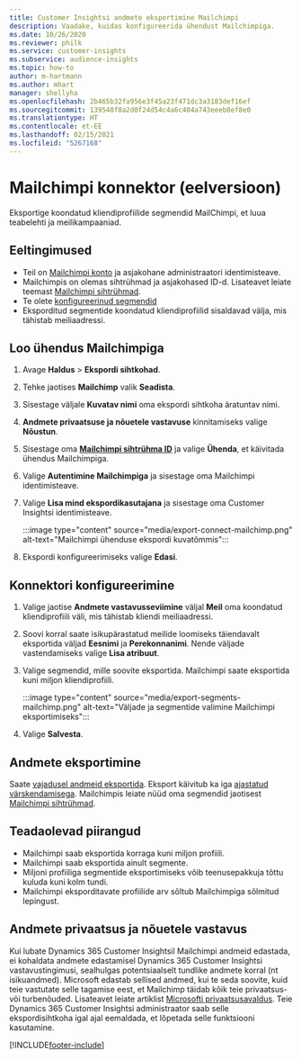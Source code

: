 ```yaml
---
title: Customer Insightsi andmete eksportimine Mailchimpi
description: Vaadake, kuidas konfigureerida ühendust Mailchimpiga.
ms.date: 10/26/2020
ms.reviewer: philk
ms.service: customer-insights
ms.subservice: audience-insights
ms.topic: how-to
author: m-hartmann
ms.author: mhart
manager: shellyha
ms.openlocfilehash: 2b465b32fa956e3f45a23f471dc3a3183def16ef
ms.sourcegitcommit: 139548f8a2d0f24d54c4a6c404a743eeeb8ef8e0
ms.translationtype: HT
ms.contentlocale: et-EE
ms.lasthandoff: 02/15/2021
ms.locfileid: "5267168"
---
```

# <a name="connector-for-mailchimp-preview"></a>Mailchimpi konnektor (eelversioon)

Eksportige koondatud kliendiprofiilide segmendid MailChimpi, et luua teabelehti ja meilikampaaniad.

## <a name="prerequisites"></a>Eeltingimused

-   Teil on [Mailchimpi konto](https://mailchimp.com/) ja asjakohane administraatori identimisteave.
-   Mailchimpis on olemas sihtrühmad ja asjakohased ID-d. Lisateavet leiate teemast [Mailchimpi sihtrühmad](https://mailchimp.com/help/create-audience/).
-   Te olete [konfigureerinud segmendid](segments.md)
-   Eksporditud segmentide koondatud kliendiprofiilid sisaldavad välja, mis tähistab meiliaadressi.

## <a name="connect-to-mailchimp"></a>Loo ühendus Mailchimpiga

1. Avage **Haldus** > **Ekspordi sihtkohad**.

1. Tehke jaotises **Mailchimp** valik **Seadista**.

1. Sisestage väljale **Kuvatav nimi** oma ekspordi sihtkoha äratuntav nimi.

1. **Andmete privaatsuse ja nõuetele vastavuse** kinnitamiseks valige **Nõustun**.

1. Sisestage oma **[Mailchimpi sihtrühma ID](https://mailchimp.com/help/find-audience-id/)** ja valige **Ühenda**, et käivitada ühendus Mailchimpiga.

1. Valige **Autentimine Mailchimpiga** ja sisestage oma Mailchimpi identimisteave.

1. Valige **Lisa mind ekspordikasutajana** ja sisestage oma Customer Insightsi identimisteave.

   :::image type="content" source="media/export-connect-mailchimp.png" alt-text="Mailchimpi ühenduse ekspordi kuvatõmmis":::

1. Ekspordi konfigureerimiseks valige **Edasi**.

## <a name="configure-the-connector"></a>Konnektori konfigureerimine

1. Valige jaotise **Andmete vastavusseviimine** väljal **Meil** oma koondatud kliendiprofiili väli, mis tähistab kliendi meiliaadressi. 

1. Soovi korral saate isikupärastatud meilide loomiseks täiendavalt eksportida väljad **Eesnimi** ja **Perekonnanimi**. Nende väljade vastendamiseks valige **Lisa atribuut**.

1. Valige segmendid, mille soovite eksportida. Mailchimpi saate eksportida kuni miljon kliendiprofiili.

   :::image type="content" source="media/export-segments-mailchimp.png" alt-text="Väljade ja segmentide valimine Mailchimpi eksportimiseks":::

1. Valige **Salvesta**.

## <a name="export-the-data"></a>Andmete eksportimine

Saate [vajadusel andmeid eksportida](export-destinations.md). Eksport käivitub ka iga [ajastatud värskendamisega](system.md#schedule-tab). Mailchimpis leiate nüüd oma segmendid jaotisest [Mailchimpi sihtrühmad](https://mailchimp.com/help/create-audience/).

## <a name="known-limitations"></a>Teadaolevad piirangud

- Mailchimpi saab eksportida korraga kuni miljon profiili.
- Mailchimpi saab eksportida ainult segmente.
- Miljoni profiiliga segmentide eksportimiseks võib teenusepakkuja tõttu kuluda kuni kolm tundi. 
- Mailchimpi eksporditavate profiilide arv sõltub Mailchimpiga sõlmitud lepingust.

## <a name="data-privacy-and-compliance"></a>Andmete privaatsus ja nõuetele vastavus

Kui lubate Dynamics 365 Customer Insightsil Mailchimpi andmeid edastada, ei kohaldata andmete edastamisel Dynamics 365 Customer Insightsi vastavustingimusi, sealhulgas potentsiaalselt tundlike andmete korral (nt isikuandmed). Microsoft edastab sellised andmed, kui te seda soovite, kuid teie vastutate selle tagamise eest, et Mailchimp täidab kõik teie privaatsus- või turbenõuded. Lisateavet leiate artiklist [Microsofti privaatsusavaldus](https://go.microsoft.com/fwlink/?linkid=396732).
Teie Dynamics 365 Customer Insightsi administraator saab selle ekspordisihtkoha igal ajal eemaldada, et lõpetada selle funktsiooni kasutamine.


[!INCLUDE[footer-include](../includes/footer-banner.md)]